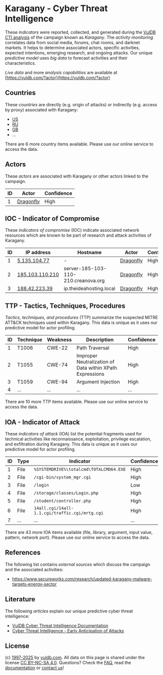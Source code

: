 # Karagany - Cyber Threat Intelligence

These _indicators_ were reported, collected, and generated during the [VulDB CTI analysis](https://vuldb.com/?kb.cti) of the campaign known as _Karagany_. The _activity monitoring_ correlates data from social media, forums, chat rooms, and darknet markets. It helps to determine associated actors, specific activities, expected intentions, emerging research, and ongoing attacks. Our unique _predictive model_ uses _big data_ to forecast activities and their characteristics.

_Live data_ and more _analysis capabilities_ are available at [https://vuldb.com/?actor](https://vuldb.com/?actor)

## Countries

These _countries_ are directly (e.g. origin of attacks) or indirectly (e.g. access by proxy) associated with Karagany:

* [US](https://vuldb.com/?country.us)
* [RU](https://vuldb.com/?country.ru)
* [GB](https://vuldb.com/?country.gb)
* ...

There are 6 more country items available. Please use our online service to access the data.

## Actors

These _actors_ are associated with Karagany or other actors linked to the campaign.

ID | Actor | Confidence
-- | ----- | ----------
1 | [Dragonfly](https://vuldb.com/?actor.dragonfly) | High

## IOC - Indicator of Compromise

These _indicators of compromise_ (IOC) indicate associated network resources which are known to be part of research and attack activities of Karagany.

ID | IP address | Hostname | Actor | Confidence
-- | ---------- | -------- | ----- | ----------
1 | [5.135.104.77](https://vuldb.com/?ip.5.135.104.77) | - | [Dragonfly](https://vuldb.com/?actor.dragonfly) | High
2 | [185.103.110.210](https://vuldb.com/?ip.185.103.110.210) | server-185-103-110-210.creanova.org | [Dragonfly](https://vuldb.com/?actor.dragonfly) | High
3 | [188.42.223.39](https://vuldb.com/?ip.188.42.223.39) | ip.theideahosting.local | [Dragonfly](https://vuldb.com/?actor.dragonfly) | High

## TTP - Tactics, Techniques, Procedures

_Tactics, techniques, and procedures_ (TTP) summarize the suspected MITRE ATT&CK techniques used within Karagany. This data is unique as it uses our predictive model for actor profiling.

ID | Technique | Weakness | Description | Confidence
-- | --------- | -------- | ----------- | ----------
1 | T1006 | CWE-22 | Path Traversal | High
2 | T1055 | CWE-74 | Improper Neutralization of Data within XPath Expressions | High
3 | T1059 | CWE-94 | Argument Injection | High
4 | ... | ... | ... | ...

There are 10 more TTP items available. Please use our online service to access the data.

## IOA - Indicator of Attack

These _indicators of attack_ (IOA) list the potential fragments used for technical activities like reconnaissance, exploitation, privilege escalation, and exfiltration during Karagany. This data is unique as it uses our predictive model for actor profiling.

ID | Type | Indicator | Confidence
-- | ---- | --------- | ----------
1 | File | `%SYSTEMDRIVE%\totalcmd\TOTALCMD64.EXE` | High
2 | File | `/cgi-bin/system_mgr.cgi` | High
3 | File | `/login` | Low
4 | File | `/storage/classes/Login.php` | High
5 | File | `/student/controller.php` | High
6 | File | `14all.cgi/14all-1.1.cgi/traffic.cgi/mrtg.cgi` | High
7 | ... | ... | ...

There are 43 more IOA items available (file, library, argument, input value, pattern, network port). Please use our online service to access the data.

## References

The following list contains _external sources_ which discuss the campaign and the associated activities:

* https://www.secureworks.com/research/updated-karagany-malware-targets-energy-sector

## Literature

The following _articles_ explain our unique predictive cyber threat intelligence:

* [VulDB Cyber Threat Intelligence Documentation](https://vuldb.com/?kb.cti)
* [Cyber Threat Intelligence - Early Anticipation of Attacks](https://www.scip.ch/en/?labs.20201022)

## License

(c) [1997-2025](https://vuldb.com/?kb.changelog) by [vuldb.com](https://vuldb.com/?kb.about). All data on this page is shared under the license [CC BY-NC-SA 4.0](https://creativecommons.org/licenses/by-nc-sa/4.0/). Questions? Check the [FAQ](https://vuldb.com/?kb.faq), read the [documentation](https://vuldb.com/?kb) or [contact us](https://vuldb.com/?contact)!
